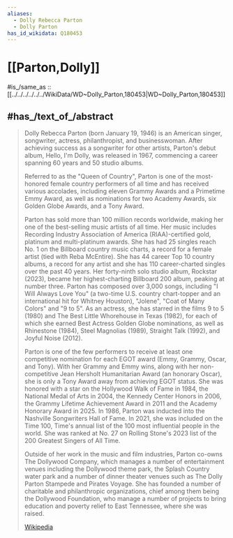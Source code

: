```yaml
---
aliases:
  - Dolly Rebecca Parton
  - Dolly Parton
has_id_wikidata: Q180453
---
```


# [[Parton,Dolly]] 

#is_/same_as :: [[../../../../../../WikiData/WD~Dolly_Parton,180453|WD~Dolly_Parton,180453]] 

## #has_/text_of_/abstract 

> Dolly Rebecca Parton (born January 19, 1946) is an American singer, songwriter, 
> actress, philanthropist, and businesswoman. 
> After achieving success as a songwriter for other artists, 
> Parton's debut album, Hello, I'm Dolly, was released in 1967, 
> commencing a career spanning 60 years and 50 studio albums. 
> 
> Referred to as the "Queen of Country", 
> Parton is one of the most-honored female country performers of all time 
> and has received various accolades, including eleven Grammy Awards 
> and a Primetime Emmy Award, 
> as well as nominations for two Academy Awards, six Golden Globe Awards, and a Tony Award. 
>
> Parton has sold more than 100 million records worldwide, making her one of the best-selling music artists of all time. Her music includes Recording Industry Association of America (RIAA)-certified gold, platinum and multi-platinum awards. She has had 25 singles reach No. 1 on the Billboard country music charts, a record for a female artist (tied with Reba McEntire). She has 44 career Top 10 country albums, a record for any artist and she has 110 career-charted singles over the past 40 years. Her forty-ninth solo studio album, Rockstar (2023), became her highest-charting Billboard 200 album, peaking at number three. Parton has composed over 3,000 songs, including "I Will Always Love You" (a two-time U.S. country chart-topper and an international hit for Whitney Houston), "Jolene", "Coat of Many Colors" and "9 to 5". As an actress, she has starred in the films 9 to 5 (1980) and The Best Little Whorehouse in Texas (1982), for each of which she earned Best Actress Golden Globe nominations, as well as Rhinestone (1984), Steel Magnolias (1989), Straight Talk (1992), and Joyful Noise (2012). 
>
> Parton is one of the few performers to receive at least one competitive nomination for each EGOT award (Emmy, Grammy, Oscar, and Tony). With her Grammy and Emmy wins, along with her non-competitive Jean Hersholt Humanitarian Award (an honorary Oscar), she is only a Tony Award away from achieving EGOT status. She was honored with a star on the Hollywood Walk of Fame in 1984, the National Medal of Arts in 2004, the Kennedy Center Honors in 2006, the Grammy Lifetime Achievement Award in 2011 and the Academy Honorary Award in 2025. In 1986, Parton was inducted into the Nashville Songwriters Hall of Fame. In 2021, she was included on the Time 100, Time's annual list of the 100 most influential people in the world. She was ranked at No. 27 on Rolling Stone's 2023 list of the 200 Greatest Singers of All Time.
>
> Outside of her work in the music and film industries, Parton co-owns The Dollywood Company, which manages a number of entertainment venues including the Dollywood theme park, the Splash Country water park and a number of dinner theater venues such as The Dolly Parton Stampede and Pirates Voyage. She has founded a number of charitable and philanthropic organizations, chief among them being the Dollywood Foundation, who manage a number of projects to bring education and poverty relief to East Tennessee, where she was raised.
>
> [Wikipedia](https://en.wikipedia.org/wiki/Dolly%20Parton) 

